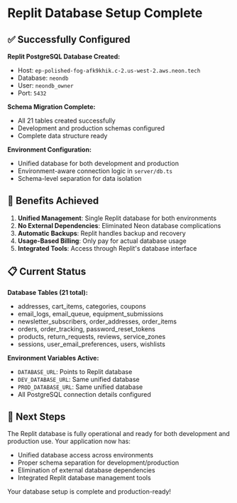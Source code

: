 # Replit Database Setup Complete

## ✅ Successfully Configured

**Replit PostgreSQL Database Created:**
- Host: `ep-polished-fog-afk9khik.c-2.us-west-2.aws.neon.tech`
- Database: `neondb`
- User: `neondb_owner`
- Port: `5432`

**Schema Migration Complete:**
- All 21 tables created successfully
- Development and production schemas configured
- Complete data structure ready

**Environment Configuration:**
- Unified database for both development and production
- Environment-aware connection logic in `server/db.ts`
- Schema-level separation for data isolation

## 🎯 Benefits Achieved

1. **Unified Management**: Single Replit database for both environments
2. **No External Dependencies**: Eliminated Neon database complications  
3. **Automatic Backups**: Replit handles backup and recovery
4. **Usage-Based Billing**: Only pay for actual database usage
5. **Integrated Tools**: Access through Replit's database interface

## 📋 Current Status

**Database Tables (21 total):**
- addresses, cart_items, categories, coupons
- email_logs, email_queue, equipment_submissions
- newsletter_subscribers, order_addresses, order_items
- orders, order_tracking, password_reset_tokens
- products, return_requests, reviews, service_zones
- sessions, user_email_preferences, users, wishlists

**Environment Variables Active:**
- `DATABASE_URL`: Points to Replit database
- `DEV_DATABASE_URL`: Same unified database
- `PROD_DATABASE_URL`: Same unified database
- All PostgreSQL connection details configured

## 🚀 Next Steps

The Replit database is fully operational and ready for both development and production use. Your application now has:

- Unified database access across environments
- Proper schema separation for development/production
- Elimination of external database dependencies
- Integrated Replit database management tools

Your database setup is complete and production-ready!